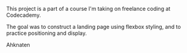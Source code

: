 This project is a part of a course I'm taking on freelance coding at Codecademy.

The goal was to construct a landing page using flexbox styling, and to practice positioning and display. 

Ahknaten

